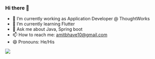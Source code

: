 ### Hi there 👋

- 🔭 I’m currently working as Application Developer @ ThoughtWorks
- 🌱 I’m currently learning Flutter
- 💬 Ask me about Java, Spring boot
- 📫 How to reach me: amitbhave10@gmail.com
- 😄 Pronouns: He/His

<img src="https://github-readme-stats.vercel.app/api?username=Amitbhave&show_icons=true&text_color=fff&bg_color=151515&title_color=fff">

